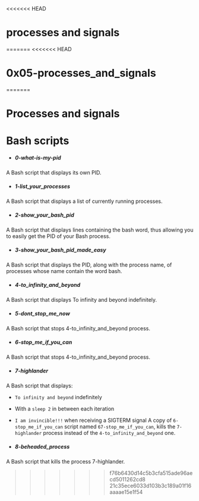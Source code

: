 <<<<<<< HEAD
# processes and signals
=======
<<<<<<< HEAD
# 0x05-processes_and_signals
=======
# Processes and signals
# Bash scripts

- ##### 0-what-is-my-pid
A Bash script that displays its own PID.

- ##### 1-list_your_processes
A Bash script that displays a list of currently running processes.

- ##### 2-show_your_bash_pid
A Bash script that displays lines containing the bash word, thus allowing you to
 easily get the PID of your Bash process.

- ##### 3-show_your_bash_pid_made_easy
A Bash script that displays the PID, along with the process name, of processes
 whose name contain the word bash.

- ##### 4-to_infinity_and_beyond
A Bash script that displays To infinity and beyond indefinitely.

- ##### 5-dont_stop_me_now
A Bash script that stops 4-to_infinity_and_beyond process.

- ##### 6-stop_me_if_you_can
A Bash script that stops 4-to_infinity_and_beyond process.

- ##### 7-highlander
A Bash script that displays:
  - `To infinity and beyond` indefinitely
  - With a `sleep 2` in between each iteration
  - `I am invincible!!!` when receiving a SIGTERM signal
A copy of `6-stop_me_if_you_can` script named `67-stop_me_if_you_can`, kills the
`7-highlander` process instead of the `4-to_infinity_and_beyond` one.

- ##### 8-beheaded_process
A Bash script that kills the process 7-highlander.
>>>>>>> f76b6430d14c5b3cfa515ade96aecd5011262cd8
>>>>>>> 21c35ece6033d103b3c189a01f16aaaae15e1f54
